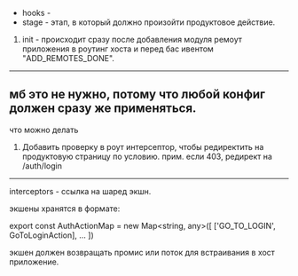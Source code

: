 - hooks - 
- stage - этап, в который должно произойти продуктовое действие.
1. init - происходит сразу после добавления модуля ремоут приложения в роутинг хоста и перед бас ивентом "ADD_REMOTES_DONE".
---
мб это не нужно, потому что любой конфиг должен сразу же применяться.
---


что можно делать 
1. Добавить проверку в роут интерсептор, чтобы редиректить на продуктовую страницу по условию.
прим. если 403, редирект на /auth/login


---

interceptors - ссылка на шаред экшн.

экшены хранятся в формате:

export const AuthActionMap = new Map<string, any>([
  ['GO_TO_LOGIN', GoToLoginAction],
  ...
])

экшен должен возвращать промис или поток для встраивания в хост приложение.
